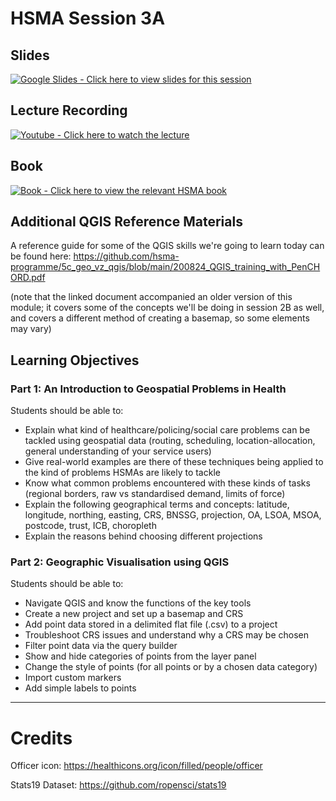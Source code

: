 # HSMA Session 3A

## Slides

<a href="https://docs.google.com/presentation/d/1wlSArF-bGbrpJKYnOZ5ta0JN4pCC8gq1blZftgetvkA/edit?usp=sharing"><img src="https://img.shields.io/static/v1?label=Google+Slides&message=Click+here+to+view+the+slides+for+this+session&color=%23FBBC04&style=for-the-badge&logo=googleslides&logoColor=%23FBBC04" alt="Google Slides - Click here to view slides for this session"></a>

## Lecture Recording

<a href="https://www.youtube.com/watch?v=t-5KKMr3El4"><img src="https://img.shields.io/static/v1?label=Youtube&message=Click+here+to+watch+the+lecture&color=%23282828&style=for-the-badge&logo=youtube&logoColor=%23FF0000" alt="Youtube - Click here to watch the lecture"></a>

## Book

<a href="https://hsma-programme.github.io/hsma6_geographic_optimisation_and_visualisation_book/"><img src="https://img.shields.io/static/v1?label=Book&message=Click+here+to+view+the+relevant+HSMA+book&color=%23782828&style=for-the-badge&logo=mdbook" alt="Book - Click here to view the relevant HSMA book"></a>

## Additional QGIS Reference Materials

A reference guide for some of the QGIS skills we're going to learn today can be found here: https://github.com/hsma-programme/5c_geo_vz_qgis/blob/main/200824_QGIS_training_with_PenCHORD.pdf

(note that the linked document accompanied an older version of this module; it covers some of the concepts we'll be doing in session 2B as well, and covers a different method of creating a basemap, so some elements may vary)

## Learning Objectives

### Part 1: An Introduction to Geospatial Problems in Health

Students should be able to:

- Explain what kind of healthcare/policing/social care problems can be tackled using geospatial data (routing, scheduling, location-allocation, general understanding of your service users)
- Give real-world examples are there of these techniques being applied to the kind of problems HSMAs are likely to tackle
- Know what common problems encountered with these kinds of tasks (regional borders, raw vs standardised demand, limits of force)
- Explain the following geographical terms and concepts: latitude, longitude, northing, easting, CRS, BNSSG, projection, OA, LSOA, MSOA, postcode, trust, ICB, choropleth
- Explain the reasons behind choosing different projections

### Part 2: Geographic Visualisation using QGIS

Students should be able to:

- Navigate QGIS and know the functions of the key tools
- Create a new project and set up a basemap and CRS
- Add point data stored in a delimited flat file (.csv) to a project
- Troubleshoot CRS issues and understand why a CRS may be chosen
- Filter point data via the query builder
- Show and hide categories of points from the layer panel
- Change the style of points (for all points or by a chosen data category)
- Import custom markers
- Add simple labels to points


---
# Credits

Officer icon: https://healthicons.org/icon/filled/people/officer

Stats19 Dataset: https://github.com/ropensci/stats19
